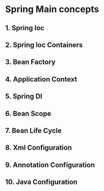 # Spring Main concepts
## 1. Spring Ioc
## 2. Spring Ioc Containers
## 3. Bean Factory
## 4. Application Context
## 5. Spring DI
## 6. Bean Scope
## 7. Bean Life Cycle
## 8. Xml Configuration
## 9. Annotation Configuration
## 10. Java Configuration
